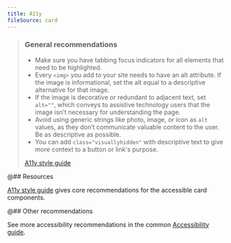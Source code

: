 ```yaml
---
title: A11y
fileSource: card
---
```


> ### General recommendations
>
> - Make sure you have tabbing focus indicators for all elements that need to be highlighted.
> - Every `<img>` you add to your site needs to have an alt attribute. If the image is informational, set the alt equal to a descriptive alternative for that image.
> - If the image is decorative or redundant to adjacent text, set `alt=""`, which conveys to assistive technology users that the image isn’t necessary for understanding the page.
> - Avoid using generic strings like photo, image, or icon as `alt` values, as they don’t communicate valuable content to the user. Be as descriptive as possible.
> - You can add `class="visuallyhidden"` with descriptive text to give more context to a button or link's purpose.
>
> [A11y style guide](https://a11y-style-guide.com/style-guide/section-cards.html)

@## Resources

[A11y style guide](https://a11y-style-guide.com/style-guide/section-cards.html) gives core recommendations for the accessible card components.

@## Other recommendations

See more accessibility recommendations in the common [Accessibility guide](/core-principles/a11y/).
